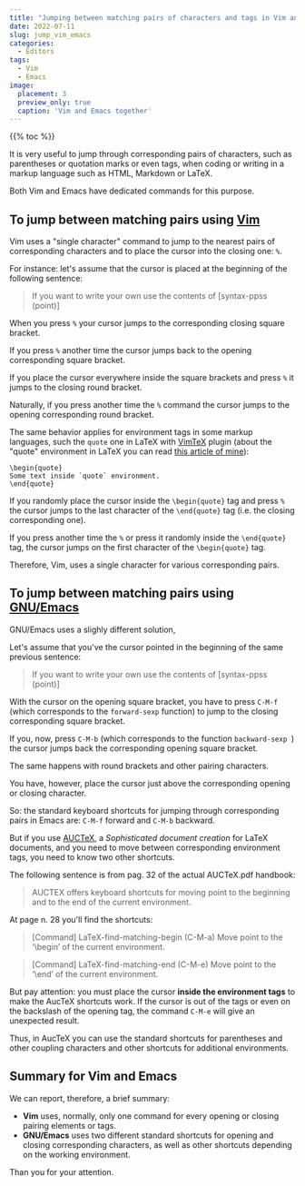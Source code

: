 ```yaml
---
title: "Jumping between matching pairs of characters and tags in Vim and Emacs"
date: 2022-07-11
slug: jump_vim_emacs
categories:
  - Editors
tags:
  - Vim
  - Emacs
image:
  placement: 3
  preview_only: true 
  caption: 'Vim and Emacs together'
---
```


{{% toc %}}

It is very useful to jump through corresponding pairs of characters, such as parentheses or quotation marks or even tags, when coding or writing in a markup language such as HTML, Markdown or LaTeX.

Both Vim and Emacs have dedicated commands for this purpose.

## To jump between matching pairs using [Vim](https://www.vim.org/)

Vim uses a "single character" command to jump to the nearest pairs of corresponding characters and to place the cursor into the closing one: `%`.


For instance: let's assume that the cursor is placed at the beginning of the following sentence:

> If you want to write your own use the contents of [syntax-ppss (point)]

When you press `%` your cursor jumps to the corresponding closing square bracket.

If you press `%` another time the cursor jumps back to the opening corresponding square bracket.

If you place the cursor everywhere inside the square brackets and press `%` it jumps to the closing round bracket.

Naturally, if you press another time the `%` command the cursor jumps to the opening corresponding round bracket.

The same behavior applies for environment tags in some markup languages, such the `quote` one in LaTeX with [VimTeX](https://github.com/lervag/vimtex) plugin (about the "quote" environment in LaTeX you can read [this article of mine](https://francopasut-en.blogspot.com/2016/07/quote-quotation-quoting-in-latex.html)):

```
\begin{quote}
Some text inside `quote` environment.
\end{quote}
```

If you randomly place the cursor inside the `\begin{quote}` tag and press `%` the cursor jumps to the last character of the `\end{quote}` tag (i.e. the closing corresponding one).

If you press another time the `%` or press it randomly inside the `\end{quote}` tag, the cursor jumps on the first character of the `\begin{quote}` tag.

Therefore, Vim, uses a single character for various corresponding pairs.

## To jump between matching pairs using [GNU/Emacs](https://www.gnu.org/software/emacs/)

GNU/Emacs uses a slighly different solution,

Let's assume that you've the cursor pointed in the beginning of the same previous sentence:

> If you want to write your own use the contents of [syntax-ppss (point)]

With the cursor on the opening square bracket, you have to press `C-M-f` (which corresponds to the `forward-sexp` function) to jump to the closing corresponding square bracket.

If you, now, press `C-M-b` (which corresponds to the function `backward-sexp `) the cursor jumps back the corresponding opening square bracket.

The same happens with round brackets and other pairing characters.

You have, however, place the cursor just above the corresponding opening or closing character.

So: the standard keyboard shortcuts for jumping through corresponding pairs in Emacs are: `C-M-f` forward and `C-M-b` backward.

But if you use [AUCTeX](https://www.gnu.org/software/auctex/), a *Sophisticated document creation* for LaTeX documents, and you need to move between corresponding environment tags, you need to know two other shortcuts.

The following sentence is from pag. 32 of the actual AUCTeX.pdf handbook:

> AUCTEX offers keyboard shortcuts for moving point to the beginning and to the end of the current environment.

At page n. 28 you'll find the shortcuts:

> [Command] LaTeX-find-matching-begin (C-M-a) Move point to the ‘\\begin’ of the current environment.

> [Command] LaTeX-find-matching-end (C-M-e) Move point to the ‘\\end’ of the current environment.

But pay attention: you must place the cursor **inside the environment tags** to make the AucTeX shortcuts work. If the cursor is out of the tags or even on the backslash of the opening tag, the command `C-M-e` will give an unexpected result.

Thus, in AucTeX you can use the standard shortcuts for parentheses and other coupling characters and other shortcuts for additional environments.


## Summary for Vim and Emacs

We can report, therefore, a brief summary:

* **Vim** uses, normally, only one command for every opening or closing pairing elements or tags.
* **GNU/Emacs** uses two different standard shortcuts for opening and closing corresponding characters, as well as other shortcuts depending on the working environment.

Than you for your attention.
